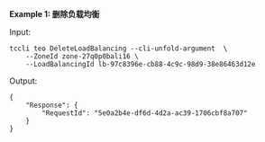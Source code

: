 **Example 1: 删除负载均衡**



Input: 

```
tccli teo DeleteLoadBalancing --cli-unfold-argument  \
    --ZoneId zone-27q0p0bali16 \
    --LoadBalancingId lb-97c8396e-cb88-4c9c-98d9-38e86463d12e
```

Output: 
```
{
    "Response": {
        "RequestId": "5e0a2b4e-df6d-4d2a-ac39-1706cbf8a707"
    }
}
```

